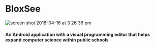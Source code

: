 # BloxSee

![screen shot 2018-04-16 at 3 26 36 pm](https://user-images.githubusercontent.com/21133570/38831251-c14fb8ec-418c-11e8-930d-432d21c7308b.png)

<h4> An Android application with a visual programming editor that helps expand computer science within public schools </h4>
